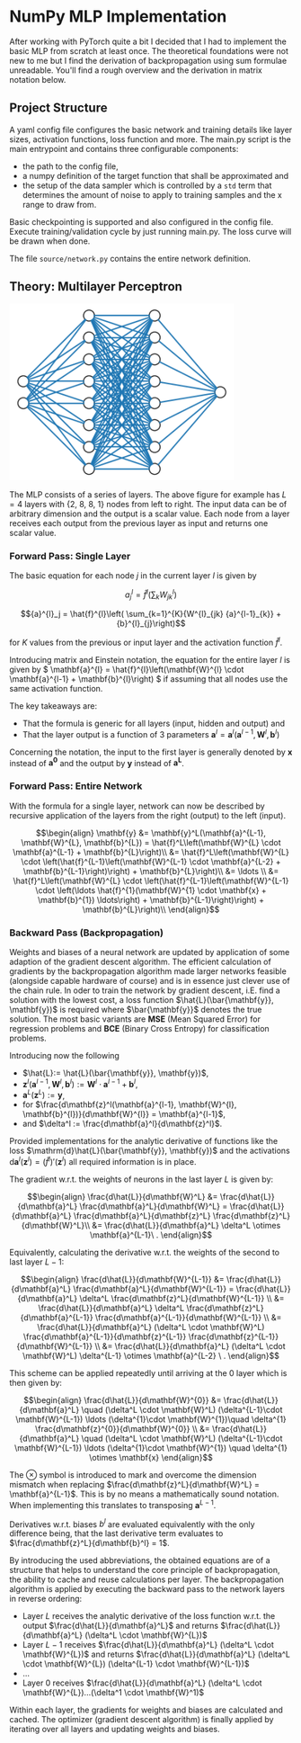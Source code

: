 # NumPy MLP Implementation
After working with PyTorch quite a bit I decided that I had to implement the basic MLP from scratch at least once. The theoretical foundations were not new to me but I find the derivation of backpropagation using sum formulae unreadable. You'll find a rough overview and the derivation in matrix notation below.

## Project Structure
A yaml config file configures the basic network and training details like layer sizes, activation functions, loss function and more.
The main.py script is the main entrypoint and contains three configurable components:
- the path to the config file,
- a numpy definition of the target function that shall be approximated and
- the setup of the data sampler which is controlled by a `std` term that determines the amount of noise to apply to training samples and the x range to draw from.

Basic checkpointing is supported and also configured in the config file. Execute training/validation cycle by just running main.py. The loss curve will be drawn when done. 

The file `source/network.py` contains the entire network definition. 

## Theory: Multilayer Perceptron
<img src="graphics/nn.png" alt="drawing" width="400"/>

The MLP consists of a series of layers. The above figure for example has $L=4$ layers with {2, 8, 8, 1} nodes from left to right. The input data can be of arbitrary dimension and the output is a scalar value.
Each node from a layer receives each output from the previous layer as input and returns one scalar value.
### Forward Pass: Single Layer
The basic equation for each node $j$ in the current layer $l$ is given by

```math
{a}^{l}_j= \hat{f}^l \left( {\sum}_k {W_{jk}^l } \right)
```


```math
{a}^{l}_j = \hat{f}^{l}\left( \sum_{k=1}^{K}{W^{l}_{jk} {a}^{l-1}_{k}} + {b}^{l}_{j}\right)
```

for $K$ values from the previous or input layer and the activation function $\hat{f}^l$.

Introducing matrix and Einstein notation, the equation for the entire layer $l$ is given by
$ \mathbf{a}^{l} = \hat{f}^{l}\left(\mathbf{W}^{l} \cdot \mathbf{a}^{l-1} + \mathbf{b}^{l}\right) $
if assuming that all nodes use the same activation function.

The key takeaways are:
- That the formula is generic for all layers (input, hidden and output) and
- That the layer output is a function of 3 parameters $\mathbf{a}^{l} = \mathbf{a}^{l}(\mathbf{a}^{l-1}, \mathbf{W}^{l}, \mathbf{b}^{l})$

Concerning the notation, the input to the first layer is generally denoted by $\mathbf{x}$ instead of $\mathbf{a^0}$ and the output by $\mathbf{y}$ instead of $\mathbf{a^L}$.

### Forward Pass: Entire Network
With the formula for a single layer, network can now be described by recursive application of the layers from the right (output) to the left (input). 
```math
\begin{align}
    \mathbf{y}  &= \mathbf{y}^L(\mathbf{a}^{L-1}, \mathbf{W}^{L}, \mathbf{b}^{L}) =  \hat{f}^L\left(\mathbf{W}^{L} \cdot \mathbf{a}^{L-1} + \mathbf{b}^{L}\right)\\
                &= \hat{f}^L\left(\mathbf{W}^{L} \cdot \left(\hat{f}^{L-1}\left(\mathbf{W}^{L-1} \cdot \mathbf{a}^{L-2} + \mathbf{b}^{L-1}\right)\right) + \mathbf{b}^{L}\right)\\
                &= \ldots \\
                &= \hat{f}^L\left(\mathbf{W}^{L} \cdot \left(\hat{f}^{L-1}\left(\mathbf{W}^{L-1} \cdot \left(\ldots \hat{f}^{1}(\mathbf{W}^{1} \cdot \mathbf{x} + \mathbf{b}^{1}) \ldots\right) + \mathbf{b}^{L-1}\right)\right) + \mathbf{b}^{L}\right)\\
\end{align}
```

### Backward Pass (Backpropagation)
Weights and biases of a neural network are updated by application of some adaption of the gradient descent algorithm. The efficient calculation of gradients by the backpropagation algorithm made larger networks feasible (alongside capable hardware of course) and is in essence just clever use of the chain rule.
In oder to train the network by gradient descent, i.E. find a solution with the lowest cost, a loss function $\hat{L}(\bar{\mathbf{y}}, \mathbf{y})$ is required where $\bar{\mathbf{y}}$ denotes the true solution. The most basic variants are **MSE** (Mean Squared Error) for regression problems and **BCE** (Binary Cross Entropy) for classification problems.

Introducing now the following
- $\hat{L}:= \hat{L}(\bar{\mathbf{y}}, \mathbf{y})$, 
- $\mathbf{z}^l(\mathbf{a}^{l-1}, \mathbf{W}^{l}, \mathbf{b}^{l}) := \mathbf{W}^l \cdot \mathbf{a}^{l-1} + \mathbf{b}^l$, 
- $\mathbf{a}^L(\mathbf{z}^L) := \mathbf{y}$,
- for $\frac{d\mathbf{z}^l(\mathbf{a}^{l-1}, \mathbf{W}^{l}, \mathbf{b}^{l})}{d\mathbf{W}^{l}} = \mathbf{a}^{l-1}$,
- and $\delta^l := \frac{d\mathbf{a}^l}{d\mathbf{z}^l}$. 

Provided implementations for the analytic derivative of functions like the loss $\mathrm{d}\hat{L}(\bar{\mathbf{y}}, \mathbf{y})$ and the activations $\mathrm{d}\mathbf{a}^l(\mathbf{z}^l) = (\hat{f}^l)'(\mathbf{z}^l)$ all required information is in place.


The gradient w.r.t. the weights of neurons in the last layer $L$ is given by:
```math
\begin{align}
\frac{d\hat{L}}{d\mathbf{W}^L} &= \frac{d\hat{L}}{d\mathbf{a}^L} \frac{d\mathbf{a}^L}{d\mathbf{W}^L} = \frac{d\hat{L}}{d\mathbf{a}^L} \frac{d\mathbf{a}^L}{d\mathbf{z}^L} \frac{d\mathbf{z}^L}{d\mathbf{W}^L}\\
    &= \frac{d\hat{L}}{d\mathbf{a}^L} \delta^L \otimes \mathbf{a}^{L-1}\ .
\end{align}
```

Equivalently, calculating the derivative w.r.t. the weights of the second to last layer $L-1$:
```math
\begin{align}
\frac{d\hat{L}}{d\mathbf{W}^{L-1}} &= \frac{d\hat{L}}{d\mathbf{a}^L} \frac{d\mathbf{a}^L}{d\mathbf{W}^{L-1}} = \frac{d\hat{L}}{d\mathbf{a}^L} \delta^L \frac{d\mathbf{z}^L}{d\mathbf{W}^{L-1}} \\
    &= \frac{d\hat{L}}{d\mathbf{a}^L} \delta^L \frac{d\mathbf{z}^L}{d\mathbf{a}^{L-1}} \frac{d\mathbf{a}^{L-1}}{d\mathbf{W}^{L-1}} \\
    &= \frac{d\hat{L}}{d\mathbf{a}^L} (\delta^L \cdot \mathbf{W}^L) \frac{d\mathbf{a}^{L-1}}{d\mathbf{z}^{L-1}} \frac{d\mathbf{z}^{L-1}}{d\mathbf{W}^{L-1}} \\
    &= \frac{d\hat{L}}{d\mathbf{a}^L} (\delta^L \cdot \mathbf{W}^L) \delta^{L-1} \otimes \mathbf{a}^{L-2} \ .
\end{align}
```

This scheme can be applied repeatedly until arriving at the $0$ layer which is then given by:
```math
\begin{align}
\frac{d\hat{L}}{d\mathbf{W}^{0}} &= \frac{d\hat{L}}{d\mathbf{a}^L} \quad (\delta^L \cdot \mathbf{W}^L) (\delta^{L-1}\cdot \mathbf{W}^{L-1}) \ldots (\delta^{1}\cdot \mathbf{W}^{1})\quad \delta^{1} \frac{d\mathbf{z}^{0}}{d\mathbf{W}^{0}} \\
 &= \frac{d\hat{L}}{d\mathbf{a}^L} \quad (\delta^L \cdot \mathbf{W}^L) (\delta^{L-1}\cdot \mathbf{W}^{L-1}) \ldots (\delta^{1}\cdot \mathbf{W}^{1}) \quad \delta^{1} \otimes \mathbf{x}
\end{align}
```
The $\otimes$ symbol is introduced to mark and overcome the dimension mismatch when replacing $\frac{d\mathbf{z}^L}{d\mathbf{W}^L} = \mathbf{a}^{L-1}$. This is by no means a mathematically sound notation. When implementing this translates to transposing $\mathbf{a}^{L-1}$. 

Derivatives w.r.t. biases $b^l$ are evaluated equivalently with the only difference being, that the last derivative term evaluates to $\frac{d\mathbf{z}^L}{d\mathbf{b}^l} = 1$.

By introducing the used abbreviations, the obtained equations are of a structure that helps to understand the core principle of backpropagation, the ability to cache and reuse calculations per layer.
The backpropagation algorithm is applied by executing the backward pass to the network layers in reverse ordering:
- Layer $L$ receives the analytic derivative of the loss function w.r.t. the output $\frac{d\hat{L}}{d\mathbf{a}^L}$ and returns $\frac{d\hat{L}}{d\mathbf{a}^L} (\delta^L \cdot \mathbf{W}^{L})$
- Layer $L-1$ receives  $\frac{d\hat{L}}{d\mathbf{a}^L} (\delta^L \cdot \mathbf{W}^{L})$ and returns $\frac{d\hat{L}}{d\mathbf{a}^L} (\delta^L \cdot \mathbf{W}^{L}) (\delta^{L-1} \cdot \mathbf{W}^{L-1})$
- ...
- Layer 0 receives  $\frac{d\hat{L}}{d\mathbf{a}^L} (\delta^L \cdot \mathbf{W}^{L})...(\delta^1 \cdot \mathbf{W}^1)$

Within each layer, the gradients for weights and biases are calculated and cached. The optimizer (gradient descent algorithm) is finally applied by iterating over all layers and updating weights and biases.
